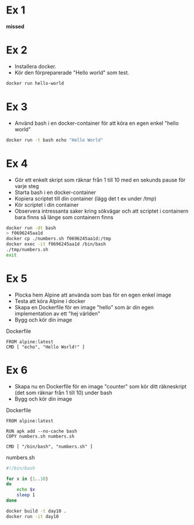 # Ex 1
**missed**


# Ex 2
* Installera docker.
* Kör den förpreparerade  "Hello world" som test.

```bash
docker run hello-world
```

# Ex 3
* Använd bash i en docker-container för att köra en egen enkel "hello world"
```bash
docker run -t bash echo "Hello World"
```

# Ex 4
* Gör ett enkelt skript som räknar från 1 till 10 med en sekunds
  pause för varje steg
* Starta bash i en docker-container
* Kopiera scriptet till din container (lägg det t ex under /tmp)
* Kör scriptet i din container
* Observera intressanta saker kring sökvägar och att scriptet i
  containern bara finns så länge som containern finns

```bash
docker run -dt bash
> f0696245aa1d
docker cp ./numbers.sh f0696245aa1d:/tmp
docker exec -it f0696245aa1d /bin/bash
./tmp/numbers.sh
exit
```

# Ex 5
* Plocka hem Alpine att använda som bas för en egen enkel image
* Testa att köra Alpine i docker
* Skapa en Dockerfile för en image "hello" som är din egen implementation
  av ett "hej världen"
* Bygg och kör din image

Dockerfile
```docker
FROM alpine:latest
CMD [ "echo", "Hello World!" ]
```


# Ex 6
* Skapa nu en Dockerfile för en image "counter" som kör ditt räkneskript
  (det som räknar från 1 till 10) under bash
* Bygg och kör din image

Dockerfile
```docker
FROM alpine:latest

RUN apk add --no-cache bash
COPY numbers.sh numbers.sh

CMD [ "/bin/bash", "numbers.sh" ]
```
numbers.sh
```bash
#!/bin/bash

for x in {1..10}
do
    echo $x
    sleep 1
done
```
```bash
docker build -t day10 .
docker run -it day10
```